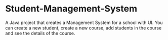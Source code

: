 # Student-Management-System
A Java project that creates a Management System for a school with UI. You can create a new student, create a new course, add students in the course and see the details of the course.
